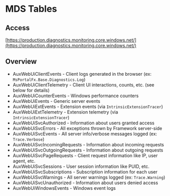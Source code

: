 
<tags
    ms.service="portalfx"
    ms.workload="portalfx"
    ms.tgt_pltfrm="portalfx"
    ms.devlang="portalfx"
    ms.topic="get-started-article"
    ms.date="08/06/2015"
    ms.author="thaodoan"/>

# MDS Tables

## Access

[https://production.diagnostics.monitoring.core.windows.net/](https://production.diagnostics.monitoring.core.windows.net/)

## Overview

- AuxWebUiClientEvents - Client logs generated in the browser (ex: `MsPortalFx.Base.Diagnostics.Log`)
- AuxWebUiClientTelemetry - Client UI interactions, counts, etc. (see below for details)
- AuxWebUiCounterEvents - Windows performance counters
- AuxWebUiEvents - Generic server events
- AuxWebUiExtEvents - Extension events (via `IntrinsicExtensionTracer`)
- AuxWebUiExtTelemetry - Extension telemetry (via `IntrinsicExtensionTracer`)
- AuxWebUiSvcAuthorized - Information about users granted access
- AuxWebUiSvcErrors - All exceptions thrown by Framework server-side
- AuxWebUiSvcEvents - All server info/verbose messages logged (ex: `Trace.Verbose`)
- AuxWebUiSvcIncomingRequests - Information about incoming requests
- AuxWebUiSvcOutgoingRequests - Information about outgoing requests
- AuxWebUiSvcPageRequests - Client request information like IP, user agent, etc.
- AuxWebUiSvcSessions - User session information like PUID, etc.
- AuxWebUiSvcSubscriptions - Subscription information for each user
- AuxWebUiSvcWarnings - All server warnings logged (ex: `Trace.Warning`)
- AuxWebUiSvcUnauthorized - Information about users denied access
- AuxWebUiWindowsEvents - Windows event logs